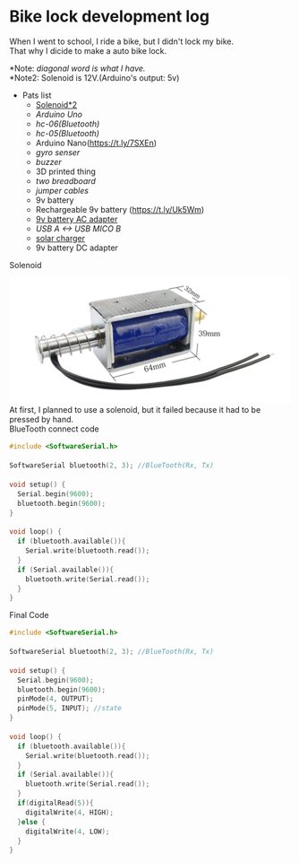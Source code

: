 Bike lock development log
=

When I went to school, I ride a bike, but I didn't lock my bike.  
That why I dicide to make a auto bike lock.

*Note: *diagonal word is what I have.*  
*Note2: Solenoid is 12V.(Arduino's output: 5v)  

* Pats list
    * [Solenoid*2](https://t.ly/9C-sr)
    * *Arduino Uno*
    * *hc-06(Bluetooth)*
    * *hc-05(Bluetooth)*
    * Arduino Nano(https://t.ly/7SXEn)
    * *gyro senser*
    * *buzzer*
    * 3D printed thing
    * *two breadboard*
    * *jumper cables*
    * 9v battery
    * Rechargeable 9v battery (https://t.ly/Uk5Wm)
    * [9v battery AC adapter](https://t.ly/9kyuR)
    * *USB A <-> USB MICO B* 
    * [solar charger](https://t.ly/YcdLv)
    * 9v battery DC adapter
  
Solenoid

![](img/solanoid.png)
At first, I planned to use a solenoid, but it failed because it had to be pressed by hand.    
BlueTooth connect code
```c
#include <SoftwareSerial.h>

SoftwareSerial bluetooth(2, 3); //BlueTooth(Rx, Tx)

void setup() {
  Serial.begin(9600);
  bluetooth.begin(9600);
}

void loop() {
  if (bluetooth.available()){
    Serial.write(bluetooth.read());
  }
  if (Serial.available()){
    bluetooth.write(Serial.read());
  }
}

```

Final Code
```c
#include <SoftwareSerial.h>

SoftwareSerial bluetooth(2, 3); //BlueTooth(Rx, Tx)

void setup() {
  Serial.begin(9600);
  bluetooth.begin(9600);
  pinMode(4, OUTPUT);
  pinMode(5, INPUT); //state
}

void loop() {
  if (bluetooth.available()){
    Serial.write(bluetooth.read());
  }
  if (Serial.available()){
    bluetooth.write(Serial.read());
  }
  if(digitalRead(5)){
    digitalWrite(4, HIGH); 
  }else {
    digitalWrite(4, LOW);
  }
}
```